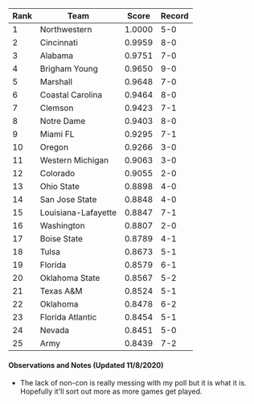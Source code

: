 Rank| Team | Score | Record
---|---|---|---
1 | Northwestern | 1.0000 | 5-0
2 | Cincinnati | 0.9959 | 8-0
3 | Alabama | 0.9751 | 7-0
4 | Brigham Young | 0.9650 | 9-0
5 | Marshall | 0.9648 | 7-0
6 | Coastal Carolina | 0.9464 | 8-0
7 | Clemson | 0.9423 | 7-1
8 | Notre Dame | 0.9403 | 8-0
9 | Miami FL | 0.9295 | 7-1
10 | Oregon | 0.9266 | 3-0
11 | Western Michigan | 0.9063 | 3-0
12 | Colorado | 0.9055 | 2-0
13 | Ohio State | 0.8898 | 4-0
14 | San Jose State | 0.8848 | 4-0
15 | Louisiana-Lafayette | 0.8847 | 7-1
16 | Washington | 0.8807 | 2-0
17 | Boise State | 0.8789 | 4-1
18 | Tulsa | 0.8673 | 5-1
19 | Florida | 0.8579 | 6-1
20 | Oklahoma State | 0.8567 | 5-2
21 | Texas A&M | 0.8524 | 5-1
22 | Oklahoma | 0.8478 | 6-2
23 | Florida Atlantic | 0.8454 | 5-1
24 | Nevada | 0.8451 | 5-0
25 | Army | 0.8439 | 7-2

#### Observations and Notes (Updated 11/8/2020)

* The lack of non-con is really messing with my poll but it is what it is.  Hopefully it'll sort out more as more games get played.